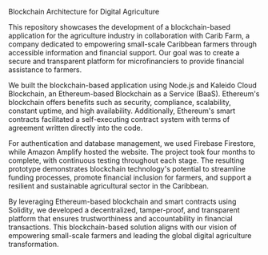 Blockchain Architecture for Digital Agriculture

This repository showcases the development of a blockchain-based application for the agriculture industry in collaboration with Carib Farm, a company dedicated to empowering small-scale Caribbean farmers through accessible information and financial support. Our goal was to create a secure and transparent platform for microfinanciers to provide financial assistance to farmers.

We built the blockchain-based application using Node.js and Kaleido Cloud Blockchain, an Ethereum-based Blockchain as a Service (BaaS). Ethereum's blockchain offers benefits such as security, compliance, scalability, constant uptime, and high availability. Additionally, Ethereum's smart contracts facilitated a self-executing contract system with terms of agreement written directly into the code.

For authentication and database management, we used Firebase Firestore, while Amazon Amplify hosted the website. The project took four months to complete, with continuous testing throughout each stage. The resulting prototype demonstrates blockchain technology's potential to streamline funding processes, promote financial inclusion for farmers, and support a resilient and sustainable agricultural sector in the Caribbean.

By leveraging Ethereum-based blockchain and smart contracts using Solidity, we developed a decentralized, tamper-proof, and transparent platform that ensures trustworthiness and accountability in financial transactions. This blockchain-based solution aligns with our vision of empowering small-scale farmers and leading the global digital agriculture transformation.
